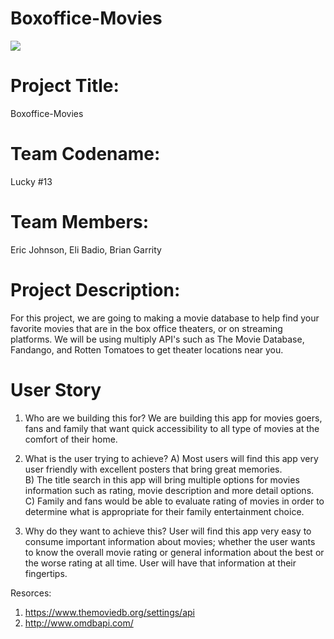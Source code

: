 # Boxoffice-Movies

<img src="assets/images/Screen Shot 2020-09-19 at 2.40.19 PM.png">

# Project Title:
Boxoffice-Movies

# Team Codename:
Lucky #13

# Team Members:
Eric Johnson, Eli Badio, Brian Garrity 

# Project Description:
For this project, we are going to making a movie database to help find your favorite movies that are in the box office theaters, or on streaming platforms. We will be using multiply API's such as The Movie Database, Fandango, and Rotten Tomatoes to get theater locations near you. 

# User Story 

1.	 Who are we building this for?
We are building this app for movies goers, fans and family that want quick accessibility to all type of movies at the comfort of their home.

2.	What is the user trying to achieve?
A)	Most users will find this app very user friendly with excellent posters that bring great memories.  
B)	The title search in this app will bring multiple options for movies information such as rating, movie description and more detail options. 
C)	Family and fans would be able to evaluate rating of movies in order to determine what is appropriate for their family entertainment choice.

3.	Why do they want to achieve this?
User will find this app very easy to consume important information about movies; whether the user wants to know the overall movie rating or general information about the best or the worse rating at all time. User will have that information at their fingertips.

Resorces: 
1) https://www.themoviedb.org/settings/api
2) http://www.omdbapi.com/
